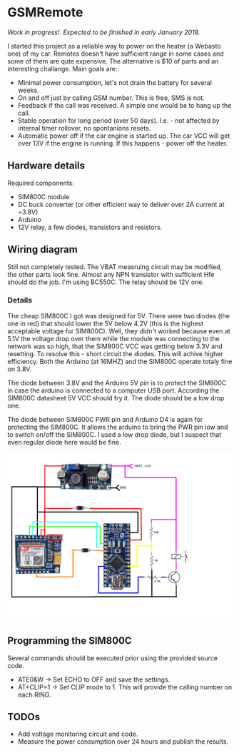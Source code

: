 # GSMRemote

*Work in progress!. Expected to be finished in early January 2018.*

I started this project as a reliable way to power on the heater (a Webasto one) of my car. Remotes doesn't have sufficient range in some cases and some of them are qute expensive. The alternative is $10 of parts and an interesting challange. Main goals are:
* Minimal power consumption, let's not drain the battery for several weeks.
* On and off just by calling GSM number. This is free, SMS is not.
* Feedback if the call was received. A simple one would be to hang up the call.
* Stable operation for long period (over 50 days). I.e. - not affected by internal timer rollover, no spontanions resets.
* Automatic power off if the car engine is started up. The car VCC will get over 13V if the engine is running. If this happens - power off the heater.

## Hardware details
Required components:
* SIM800C module
* DC buck converter (or other efficient way to deliver over 2A current at ~3.8V)
* Arduino
* 12V relay, a few diodes, transistors and resistors.

## Wiring diagram

Still not completely tested. The VBAT measruing circuit may be modified, the other parts look fine. Almost any NPN transistor with sufficient Hfe should do the job. I'm using BC550C. The relay should be 12V one.

### Details

The cheap SIM800C I got was designed for 5V. There were two diodes (the one in red) that should lower the 5V below 4.2V (this is the highest acceptable voltage for SIM800C). Well, they didn't worked because even at 5.1V the voltage drop over them while the module was connecting to the network was so high, that the SIM800C VCC was getting below 3.3V and resetting. To resolve this - short circuit the diodes. This will achive higher efficiency. Both the Arduino (at 16MHZ) and the SIM800C operate totaly fine on 3.8V.

The diode between 3.8V and the Arduino 5V pin is to protect the SIM800C in case the arduino is connected to a computer USB port. According the SIM800C datasheet 5V VCC should fry it. The diode should be a low drop one.

The diode between SIM800C PWR pin and Arduino D4 is again for protecting the SIM800C. It allows the arduino to bring the PWR pin low and to switch on/off the SIM800C. I used a low drop diode, but I suspect that even regular diode here would be fine.

![GSM Remote wiring diagram](./schematic/gsm_remote.png "Wiring diagram")

## Programming the SIM800C

Several commands should be executed prior using the provided source code.
* ATE0&W -> Set ECHO to OFF and save the settings.
* AT+CLIP=1 -> Set CLIP mode to 1. This will provide the calling number on each RING.

## TODOs
* Add voltage monitoring circuit and code.
* Measure the power consumption over 24 hours and publish the results.